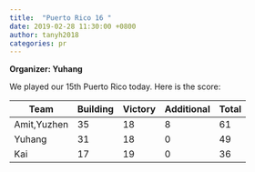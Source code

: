 ```yaml
---
title:  "Puerto Rico 16 "
date: 2019-02-28 11:30:00 +0800
author: tanyh2018
categories: pr
---
```


**Organizer: Yuhang** 

We played our 15th Puerto Rico today. Here is the score: 

| Team                | Building | Victory | Additional | Total |
| --------------------| -------- | ------- | ---------- | ----- |
| Amit,Yuzhen         | 35       | 18      | 8          | 61    |
| Yuhang              | 31       | 18      | 0          | 49    |
| Kai                 | 17       | 19      | 0          | 36    |
